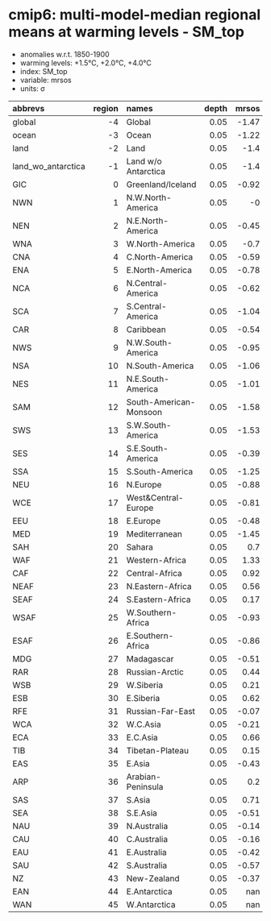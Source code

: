# cmip6: multi-model-median regional means at warming levels - SM_top

- anomalies w.r.t. 1850-1900
- warming levels: +1.5°C, +2.0°C, +4.0°C
- index: SM_top
- variable: mrsos
- units: σ

| abbrevs            |   region | names                  |   depth |   mrsos |   depth |   mrsos |   depth |   mrsos |
|:-------------------|---------:|:-----------------------|--------:|--------:|--------:|--------:|--------:|--------:|
| global             |       -4 | Global                 |    0.05 |   -1.47 |    0.05 |   -2.47 |    0.05 |   -6.91 |
| ocean              |       -3 | Ocean                  |    0.05 |   -1.22 |    0.05 |   -1.7  |    0.05 |   -4.62 |
| land               |       -2 | Land                   |    0.05 |   -1.4  |    0.05 |   -2.38 |    0.05 |   -6.72 |
| land_wo_antarctica |       -1 | Land w/o Antarctica    |    0.05 |   -1.4  |    0.05 |   -2.38 |    0.05 |   -6.72 |
| GIC                |        0 | Greenland/Iceland      |    0.05 |   -0.92 |    0.05 |   -1.12 |    0.05 |   -3.14 |
| NWN                |        1 | N.W.North-America      |    0.05 |   -0    |    0.05 |   -0.01 |    0.05 |   -0.93 |
| NEN                |        2 | N.E.North-America      |    0.05 |   -0.45 |    0.05 |   -0.63 |    0.05 |   -2.14 |
| WNA                |        3 | W.North-America        |    0.05 |   -0.7  |    0.05 |   -0.97 |    0.05 |   -1.66 |
| CNA                |        4 | C.North-America        |    0.05 |   -0.59 |    0.05 |   -0.83 |    0.05 |   -1.5  |
| ENA                |        5 | E.North-America        |    0.05 |   -0.78 |    0.05 |   -1.14 |    0.05 |   -2.64 |
| NCA                |        6 | N.Central-America      |    0.05 |   -0.62 |    0.05 |   -0.76 |    0.05 |   -1.2  |
| SCA                |        7 | S.Central-America      |    0.05 |   -1.04 |    0.05 |   -1.36 |    0.05 |   -3.43 |
| CAR                |        8 | Caribbean              |    0.05 |   -0.54 |    0.05 |   -0.66 |    0.05 |   -1.44 |
| NWS                |        9 | N.W.South-America      |    0.05 |   -0.95 |    0.05 |   -1.23 |    0.05 |   -3.22 |
| NSA                |       10 | N.South-America        |    0.05 |   -1.06 |    0.05 |   -1.44 |    0.05 |   -2.92 |
| NES                |       11 | N.E.South-America      |    0.05 |   -1.01 |    0.05 |   -1.25 |    0.05 |   -2.59 |
| SAM                |       12 | South-American-Monsoon |    0.05 |   -1.58 |    0.05 |   -1.92 |    0.05 |   -3.36 |
| SWS                |       13 | S.W.South-America      |    0.05 |   -1.53 |    0.05 |   -1.87 |    0.05 |   -2.89 |
| SES                |       14 | S.E.South-America      |    0.05 |   -0.39 |    0.05 |   -0.37 |    0.05 |   -0.96 |
| SSA                |       15 | S.South-America        |    0.05 |   -1.25 |    0.05 |   -1.32 |    0.05 |   -2.46 |
| NEU                |       16 | N.Europe               |    0.05 |   -0.88 |    0.05 |   -1.39 |    0.05 |   -3.79 |
| WCE                |       17 | West&Central-Europe    |    0.05 |   -0.81 |    0.05 |   -1.23 |    0.05 |   -1.97 |
| EEU                |       18 | E.Europe               |    0.05 |   -0.48 |    0.05 |   -0.77 |    0.05 |   -1.59 |
| MED                |       19 | Mediterranean          |    0.05 |   -1.45 |    0.05 |   -2.03 |    0.05 |   -3.62 |
| SAH                |       20 | Sahara                 |    0.05 |    0.7  |    0.05 |    0.69 |    0.05 |    1.35 |
| WAF                |       21 | Western-Africa         |    0.05 |    1.33 |    0.05 |    1.24 |    0.05 |    1.54 |
| CAF                |       22 | Central-Africa         |    0.05 |    0.92 |    0.05 |    1.11 |    0.05 |    1.52 |
| NEAF               |       23 | N.Eastern-Africa       |    0.05 |    0.56 |    0.05 |    0.74 |    0.05 |    2.22 |
| SEAF               |       24 | S.Eastern-Africa       |    0.05 |    0.17 |    0.05 |    0.29 |    0.05 |    0.62 |
| WSAF               |       25 | W.Southern-Africa      |    0.05 |   -0.93 |    0.05 |   -1.16 |    0.05 |   -2.08 |
| ESAF               |       26 | E.Southern-Africa      |    0.05 |   -0.86 |    0.05 |   -1.11 |    0.05 |   -2.41 |
| MDG                |       27 | Madagascar             |    0.05 |   -0.51 |    0.05 |   -0.82 |    0.05 |   -1.68 |
| RAR                |       28 | Russian-Arctic         |    0.05 |    0.44 |    0.05 |    0.37 |    0.05 |   -1.21 |
| WSB                |       29 | W.Siberia              |    0.05 |    0.21 |    0.05 |    0.08 |    0.05 |   -0.06 |
| ESB                |       30 | E.Siberia              |    0.05 |    0.62 |    0.05 |    0.65 |    0.05 |    1.06 |
| RFE                |       31 | Russian-Far-East       |    0.05 |   -0.07 |    0.05 |   -0.39 |    0.05 |   -1.51 |
| WCA                |       32 | W.C.Asia               |    0.05 |   -0.21 |    0.05 |   -0.38 |    0.05 |   -0.55 |
| ECA                |       33 | E.C.Asia               |    0.05 |    0.66 |    0.05 |    0.97 |    0.05 |    2.38 |
| TIB                |       34 | Tibetan-Plateau        |    0.05 |    0.15 |    0.05 |    0.25 |    0.05 |   -0    |
| EAS                |       35 | E.Asia                 |    0.05 |   -0.43 |    0.05 |   -0.49 |    0.05 |   -0.81 |
| ARP                |       36 | Arabian-Peninsula      |    0.05 |    0.2  |    0.05 |    0.25 |    0.05 |    0.64 |
| SAS                |       37 | S.Asia                 |    0.05 |    0.71 |    0.05 |    0.8  |    0.05 |    1.41 |
| SEA                |       38 | S.E.Asia               |    0.05 |   -0.51 |    0.05 |   -0.34 |    0.05 |   -1.12 |
| NAU                |       39 | N.Australia            |    0.05 |   -0.14 |    0.05 |   -0.14 |    0.05 |   -0.24 |
| CAU                |       40 | C.Australia            |    0.05 |   -0.16 |    0.05 |   -0.21 |    0.05 |   -0.54 |
| EAU                |       41 | E.Australia            |    0.05 |   -0.42 |    0.05 |   -0.41 |    0.05 |   -0.67 |
| SAU                |       42 | S.Australia            |    0.05 |   -0.57 |    0.05 |   -0.62 |    0.05 |   -0.98 |
| NZ                 |       43 | New-Zealand            |    0.05 |   -0.37 |    0.05 |   -0.39 |    0.05 |   -0.37 |
| EAN                |       44 | E.Antarctica           |    0.05 |  nan    |    0.05 |  nan    |    0.05 |  nan    |
| WAN                |       45 | W.Antarctica           |    0.05 |  nan    |    0.05 |  nan    |    0.05 |  nan    |